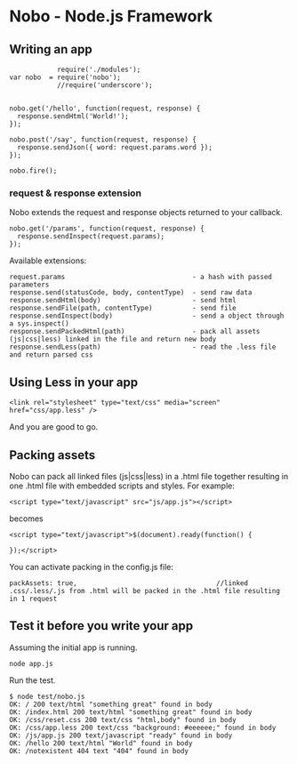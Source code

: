 # Nobo - Node.js Framework

## Writing an app

                require('./modules');
    var nobo  = require('nobo');
                //require('underscore');


    nobo.get('/hello', function(request, response) {
      response.sendHtml('World!');
    });

    nobo.post('/say', function(request, response) {
      response.sendJson({ word: request.params.word });
    });

    nobo.fire();

### request & response extension

Nobo extends the request and response objects returned to your callback.

    nobo.get('/params', function(request, response) {
      response.sendInspect(request.params);
    });

Available extensions:

    request.params                                - a hash with passed parameters
    response.send(statusCode, body, contentType)  - send raw data
    response.sendHtml(body)                       - send html
    response.sendFile(path, contentType)          - send file
    response.sendInspect(body)                    - send a object through a sys.inspect()
    response.sendPackedHtml(path)                 - pack all assets (js|css|less) linked in the file and return new body
    response.sendLess(path)                       - read the .less file and return parsed css
    
## Using Less in your app

    <link rel="stylesheet" type="text/css" media="screen" href="css/app.less" />

And you are good to go.

## Packing assets

Nobo can pack all linked files (js|css|less) in a .html file together resulting in one .html file with embedded scripts and styles. For example:

    <script type="text/javascript" src="js/app.js"></script>

becomes

    <script type="text/javascript">$(document).ready(function() {

    });</script>

You can activate packing in the config.js file:

    packAssets: true,                                   //linked .css/.less/.js from .html will be packed in the .html file resulting in 1 request


## Test it before you write your app

Assuming the initial app is running.

    node app.js

Run the test.

    $ node test/nobo.js 
    OK: / 200 text/html "something great" found in body
    OK: /index.html 200 text/html "something great" found in body
    OK: /css/reset.css 200 text/css "html,body" found in body
    OK: /css/app.less 200 text/css "background: #eeeeee;" found in body
    OK: /js/app.js 200 text/javascript "ready" found in body
    OK: /hello 200 text/html "World" found in body
    OK: /notexistent 404 text "404" found in body